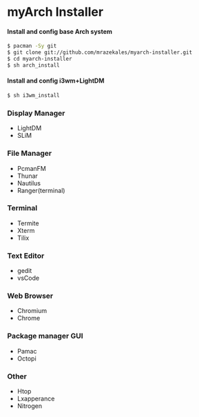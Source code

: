 # myArch Installer
#### Install and config base Arch system
```bash
$ pacman -Sy git
$ git clone git://github.com/mrazekales/myarch-installer.git
$ cd myarch-installer
$ sh arch_install 
```
#### Install and config i3wm+LightDM
```bash
$ sh i3wm_install
```

### Display Manager
- LightDM
- SLiM

### File Manager
- PcmanFM
- Thunar
- Nautilus
- Ranger(terminal)

### Terminal
- Termite
- Xterm
- Tilix

### Text Editor
- gedit
- vsCode

### Web Browser
- Chromium
- Chrome

### Package manager GUI
- Pamac
- Octopi

### Other
- Htop
- Lxapperance
- Nitrogen
